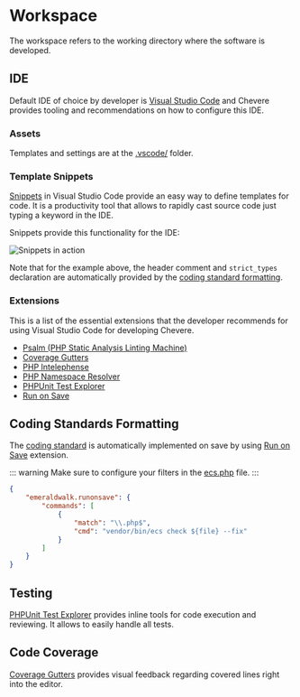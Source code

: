 # Workspace

The workspace refers to the working directory where the software is developed.

## IDE

Default IDE of choice by developer is [Visual Studio Code](https://code.visualstudio.com/) and Chevere provides tooling and recommendations on how to configure this IDE.

### Assets

Templates and settings are at the [.vscode/](https://github.com/chevere/chevere/tree/main/.vscode) folder.

### Template Snippets

[Snippets](https://code.visualstudio.com/docs/editor/userdefinedsnippets) in Visual Studio Code provide an easy way to define templates for code. It is a productivity tool that allows to rapidly cast source code just typing a keyword in the IDE.

Snippets provide this functionality for the IDE:

![Snippets in action](./../../src/screen/snippets-in-action.gif "Snippets in action")

Note that for the example above, the header comment and `strict_types` declaration are automatically provided by the [coding standard formatting](#coding-standards-formatting).

### Extensions

This is a list of the essential extensions that the developer recommends for using Visual Studio Code for developing Chevere.

* [Psalm (PHP Static Analysis Linting Machine)](https://marketplace.visualstudio.com/items?itemName=getpsalm.psalm-vscode-plugin)
* [Coverage Gutters](https://marketplace.visualstudio.com/items?itemName=ryanluker.vscode-coverage-gutters)
* [PHP Intelephense](https://marketplace.visualstudio.com/items?itemName=bmewburn.vscode-intelephense-client)
* [PHP Namespace Resolver](https://marketplace.visualstudio.com/items?itemName=MehediDracula.php-namespace-resolver)
* [PHPUnit Test Explorer](https://marketplace.visualstudio.com/items?itemName=recca0120.vscode-phpunit)
* [Run on Save](https://marketplace.visualstudio.com/items?itemName=emeraldwalk.RunOnSave)


## Coding Standards Formatting

The [coding standard](../standard/coding.md) is automatically implemented on save by using [Run on Save](https://marketplace.visualstudio.com/items?itemName=emeraldwalk.RunOnSave) extension.

::: warning
Make sure to configure your filters in the [ecs.php](../standard/coding.md#ecsphp) file.
:::

```json
{
    "emeraldwalk.runonsave": {
        "commands": [
            {
                "match": "\\.php$",
                "cmd": "vendor/bin/ecs check ${file} --fix"
            }
        ]
    }
}
```

## Testing

[PHPUnit Test Explorer](https://marketplace.visualstudio.com/items?itemName=recca0120.vscode-phpunit) provides inline tools for code execution and reviewing. It allows to easily handle all tests.

## Code Coverage

[Coverage Gutters](https://marketplace.visualstudio.com/items?itemName=ryanluker.vscode-coverage-gutters) provides visual feedback regarding covered lines right into the editor.
